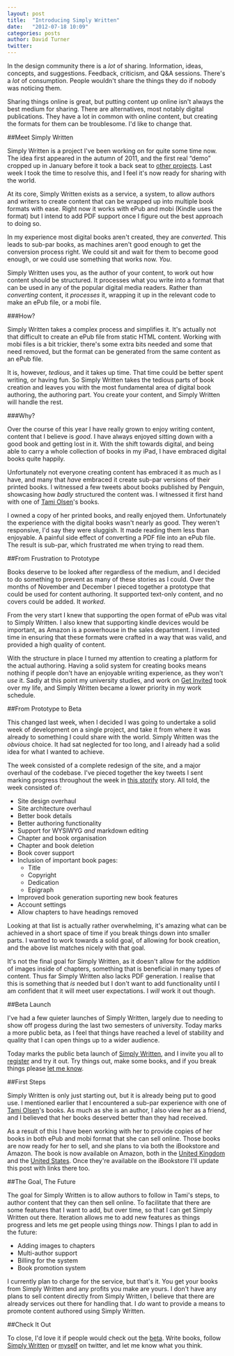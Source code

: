 ```yaml
---
layout: post
title:  "Introducing Simply Written"
date:   "2012-07-18 10:09"
categories: posts
author: David Turner
twitter:
---
```

In the design community there is a *lot* of sharing. Information, ideas, concepts, and suggestions. Feedback, criticism, and Q&A sessions. There's a *lot* of consumption. People wouldn't share the things they do if nobody was noticing them.

Sharing things online is great, but putting content up online isn't always the best medium for sharing. There are alternatives, most notably digital publications. They have a lot in common with online content, but creating the formats for them can be troublesome. I'd like to change that.

##Meet Simply Written

Simply Written is a project I've been working on for quite some time now. The idea first appeared in the autumn of 2011, and the first real “demo” cropped up in January before it took a back seat to [other projects][1]. Last week I took the time to resolve this, and I feel it's now ready for sharing with the world.

At its core, Simply Written exists as a service, a system, to allow authors and writers to create content that can be wrapped up into multiple book formats with ease. Right now it works with ePub and mobi (Kindle uses the format) but I intend to add PDF support once I figure out the best approach to doing so.

In my experience most digital books aren't created, they are *converted*. This leads to sub-par books, as machines aren't good enough to get the conversion process right. We could sit and wait for them to become good enough, or we could use something that works now. *You*.

Simply Written uses you, as the author of your content, to work out how content should be structured. It processes what you write into a format that can be used in any of the popular digital media readers. Rather than *converting* content, it *processes* it, wrapping it up in the relevant code to make an ePub file, or a mobi file.

###How?

Simply Written takes a complex process and simplifies it. It's actually not that difficult to create an ePub file from static HTML content. Working with mobi files is a bit trickier, there's some extra bits needed and some that need removed, but the format can be generated from the same content as an ePub file.

It is, however, *tedious*, and it takes up time. That time could be better spent writing, or having fun. So Simply Written takes the tedious parts of book creation and leaves you with the most fundamental area of digital book authoring, the authoring part. You create your content, and Simply Written will handle the rest.

###Why?

Over the course of this year I have really grown to enjoy writing content, content that I believe is *good*. I have always enjoyed sitting down with a good book and getting lost in it. With the shift towards digital, and being able to carry a whole collection of books in my iPad, I have embraced digital books quite happily.

Unfortunately not everyone creating content has embraced it as much as I have, and many that *have* embraced it create sub-par versions of their printed books. I witnessed a few tweets about books published by Penguin, showcasing how *badly* structured the content was. I witnessed it first hand with one of [Tami Olsen][]'s books.

I owned a copy of her printed books, and really enjoyed them. Unfortunately the experience with the digital books wasn't nearly as good. They weren't responsive, I'd say they were sluggish. It made reading them less than enjoyable. A painful side effect of converting a PDF file into an ePub file. The result is sub-par, which frustrated me when trying to read them.

##From Frustration to Prototype

Books deserve to be looked after regardless of the medium, and I decided to do something to prevent as many of these stories as I could. Over the months of November and December I pieced together a prototype that could be used for content authoring. It supported text-only content, and no covers could be added. It *worked*.

From the very start I knew that supporting the open format of ePub was vital to Simply Written. I also knew that supporting kindle devices would be important, as Amazon is a powerhouse in the sales department. I invested time in ensuring that these formats were crafted in a way that was valid, and provided a high quality of content.

With the structure in place I turned my attention to creating a platform for the actual authoring. Having a solid system for creating books means nothing if people don't have an enjoyable writing experience, as they won't *use* it. Sadly at this point my university studies, and work on [Get Invited][1] took over my life, and Simply Written became a lower priority in my work schedule.

##From Prototype to Beta

This changed last week, when I decided I was going to undertake a solid week of development on a single project, and take it from where it was already to something I could share with the world. Simply Written was the *obvious* choice. It had sat neglected for too long, and I already had a solid idea for what I wanted to achieve.

The week consisted of a complete redesign of the site, and a major overhaul of the codebase. I've pieced together the key tweets I sent marking progress throughout the week in [this storify][2] story. All told, the week consisted of:

- Site design overhaul
- Site architecture overhaul
- Better book details
- Better authoring functionality
- Support for WYSIWYG *and* markdown editing
- Chapter and book organisation
- Chapter and book deletion
- Book cover support
- Inclusion of important book pages:
    - Title
    - Copyright
    - Dedication
    - Epigraph
- Improved book generation suporting new book features
- Account settings
- Allow chapters to have headings removed

Looking at that list is actually rather overwhelming, it's amazing what can be achieved in a short space of time if you break things down into smaller parts. I wanted to work towards a solid goal, of allowing for book creation, and the above list matches nicely with that goal.

It's not the final goal for Simply Written, as it doesn't allow for the addition of images inside of chapters, something that is beneficial in many types of content. Thus far Simply Written also lacks PDF generation. I realise that this is something that *is* needed but I don't want to add functionality until I am confident that it will meet user expectations. I *will* work it out though.

##Beta Launch

I've had a few quieter launches of Simply Written, largely due to needing to show off progess during the last two semesters of university. Today marks a more public beta, as I feel that things have reached a level of stability and quality that I can open things up to a wider audience.

Today marks the public beta launch of [Simply Written][], and I invite you all to [register][3] and try it out. Try things out, make some books, and if you break things please [let me know][4].

##First Steps

Simply Written is only just starting out, but it is already being put to good use. I mentioned earlier that I encountered a sub-par experience with one of [Tami Olsen][]'s books. As much as she is an author, I also view her as a friend, and I believed that her books deserved better than they had received.

As a result of this I have been working with her to provide copies of her books in both ePub and mobi format that she can sell online. Those books are now ready for her to sell, and she plans to via both the iBookstore and Amazon. The book is now available on Amazon, both in the [United Kingdom][7] and the [United States][8]. Once they're available on the iBookstore I'll update this post with links there too.

##The Goal, The Future

The goal for Simply Written is to allow authors to follow in Tami's steps, to author content that they can then sell online. To facilitate that there are some features that I want to add, but over time, so that I can get Simply Written out there. Iteration allows me to add new features as things progress and lets me get people using things *now*. Things I plan to add in the future:

- Adding images to chapters
- Multi-author support
- Billing for the system
- Book promotion system

I currently plan to charge for the service, but that's it. You get your books from Simply Written and any profits you make are yours. I don't have any plans to sell content directly from Simply Written, I believe that there are already services out there for handling that. I *do* want to provide a means to promote content authored using Simply Written.

##Check It Out

To close, I'd love it if people would check out the [beta][Simply Written]. Write books, follow [Simply Written][5] or [myself][6] on twitter, and let me know what you think.

[1]: https://getinvited.to/
[2]: http://storify.com/HerrWulf/simplywritten-dev-week
[3]: http://simply-written.com/register/
[4]: mailto:hi@davidturner.name
[5]: https://twitter.com/simply_written_
[6]: https://twitter.com/HerrWulf
[7]: http://www.amazon.co.uk/gp/product/B008LXQJGW/ref=as_li_ss_tl?ie=UTF8&tag=refer05-21&linkCode=as2&camp=1634&creative=19450&creativeASIN=B008LXQJGW
[8]: http://www.amazon.com/gp/product/B008LXQJGW/ref=as_li_ss_tl?ie=UTF8&camp=1789&creative=390957&creativeASIN=B008LXQJGW&linkCode=as2&tag=refer05-20

[Tami Olsen]: https://twitter.com/keilantra
[Simply Written]: http://simply-written.com/